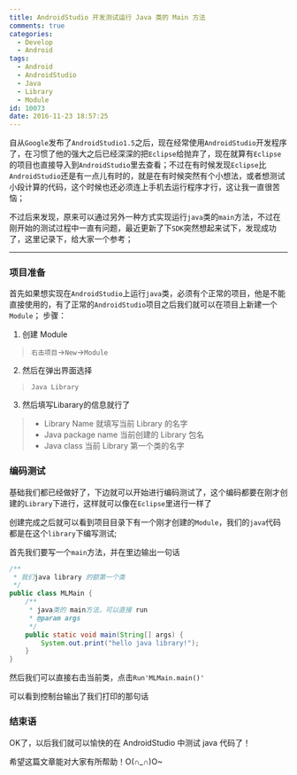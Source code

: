```yaml
---
title: AndroidStudio 开发测试运行 Java 类的 Main 方法
comments: true
categories:
  - Develop
  - Android
tags:
  - Android
  - AndroidStudio
  - Java
  - Library
  - Module
id: 10073
date: 2016-11-23 18:57:25
---
```



自从`Google`发布了`AndroidStudio1.5`之后，现在经常使用`AndroidStudio`开发程序了，在习惯了他的强大之后已经深深的把`Eclipse`给抛弃了，现在就算有`Eclipse`的项目也直接导入到`AndroidStudio`里去查看；不过在有时候发现`Eclipse`比`AndroidStudio`还是有一点儿有时的，就是在有时候突然有个小想法，或者想测试小段计算的代码，这个时候也还必须连上手机去运行程序才行，这让我一直很苦恼；

不过后来发现，原来可以通过另外一种方式实现运行`java`类的`main`方法，不过在刚开始的测试过程中一直有问题，最近更新了下`SDK`突然想起来试下，发现成功了，这里记录下，给大家一个参考；

-----------------------

### 项目准备
首先如果想实现在`AndroidStudio`上运行`java`类，必须有个正常的项目，他是不能直接使用的，有了正常的`AndroidStudio`项目之后我们就可以在项目上新建一个`Module`；
步骤：

1. 创建 Module
>`右击项目`->`New`->`Module`
2. 然后在弹出界面选择
>`Java Library`
3. 然后填写Libarary的信息就行了
>- Library Name 
就填写当前 Library 的名字
>- Java package name 
当前创建的 Library 包名
>- Java class 
当前 Library 第一个类的名字

 
### 编码测试
基础我们都已经做好了，下边就可以开始进行编码测试了，这个编码都要在刚才创建的`Library`下进行，这样就可以像在`Eclipse`里进行一样了

创建完成之后就可以看到项目目录下有一个刚才创建的`Module`，我们的`java`代码都是在这个`library`下编写测试;

首先我们要写一个`main`方法，并在里边输出一句话
```java
/**
 * 我们java library 的额第一个类
 */
public class MLMain {
    /**
     * java类的 main方法，可以直接 run
     * @param args
     */
    public static void main(String[] args) {
        System.out.print("hello java library!");
    }
}
```

然后我们可以直接右击当前类，点击`Run'MLMain.main()'`

可以看到控制台输出了我们打印的那句话

### 结束语
OK了，以后我们就可以愉快的在 AndroidStudio 中测试 java 代码了！

希望这篇文章能对大家有所帮助！O(∩_∩)O~
